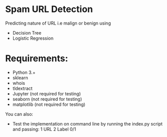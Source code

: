 # Spam URL Detection

Predicting nature of URL i.e malign or benign using

  - Decision Tree
  - Logistic Regression

# Requirements:

  - Python 3.+
  - sklearn
  - whois
  - tldextract
  - Jupyter (not required for testing)
  - seaborn (not required for testing)
  - matplotlib (not required for testing)


You can also:
  - Test the implementation on command line by running the index.py script and passing:
  1 URL
  2 Label 0/1
